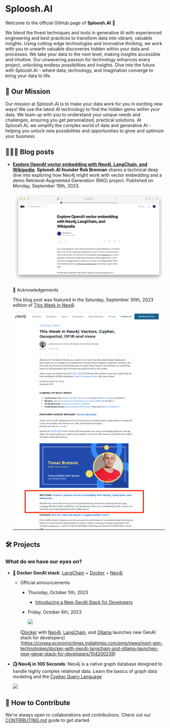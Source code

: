 # Sploosh.AI

Welcome to the official GitHub page of **Sploosh.AI** 🥳

We blend the finest techniques and tools in generative AI with experienced engineering and best practices to transform data into vibrant, valuable insights. Using cutting-edge technologies and innovative thinking, we work with you to unearth valuable discoveries hidden within your data and processes. We take your data to the next level, making insights accessible and intuitive. Our unwavering passion for technology enhances every project, unlocking endless possibilities and insights. Dive into the future with Sploosh.AI - where data, technology, and imagination converge to bring your data to life.

## 🚀 Our Mission

Our mission at Sploosh.AI is to make your data work for you in exciting new ways! We use the latest AI technology to find the hidden gems within your data. We team up with you to understand your unique needs and challenges, ensuring you get personalized, practical solutions. At Sploosh.AI, we simplify the complex world of data and generative AI - helping you unlock new possibilities and opportunities to grow and optimize your business.

## 🧑🏼‍💻 Blog posts

- **[Explore OpenAI vector embedding with Neo4j, LangChain, and Wikipedia](https://medium.com/@therobbrennan/explore-openai-vector-embedding-with-neo4j-6ea2a40693d9)**: **Sploosh.AI founder Rob Brennan** shares a technical deep dive into exploring how Neo4j might work with vector embedding and a demo Retrieval-Augmented Generation (RAG) project. Published on Monday, September 18th, 2023.

  [![](https://github.com/SplooshAI/.github/blob/main/profile/assets/20230918-explore-openai-vector-embedding-with-neo4j-langchain-wikipedia-on-medium.png?raw=true)](https://medium.com/@therobbrennan/explore-openai-vector-embedding-with-neo4j-6ea2a40693d9)

  🙏 Acknowledgements

  This blog post was featured in the Saturday, September 30th, 2023 edition of [This Week in Neo4j](https://neo4j.com/blog/this-week-in-neo4j-vectors-cypher-geospatial-dfir-and-more/)

  [![](https://github.com/SplooshAI/.github/blob/main/profile/assets/20230930-featured-in-this-week-in-neo4j.png?raw=true)](https://neo4j.com/blog/this-week-in-neo4j-vectors-cypher-geospatial-dfir-and-more/)

## 🛠 Projects

### What do we have our eyes on?

- **[🔗](https://github.com/docker/genai-stack) Docker GenAI stack**: [LangChain](https://www.langchain.com) + [Docker](https://www.docker.com) + [Neo4j](https://neo4j.com)

  - Official announcements

    - Thursday, October 5th, 2023

      - [Introducing a New GenAI Stack for Developers](https://neo4j.com/blog/introducing-genai-stack-developers/)

    - Friday, October 6th, 2023

      [![](https://etimg.etb2bimg.com/photo/104200266.cms)](https://ciosea.economictimes.indiatimes.com/amp/news/next-gen-technologies/docker-with-neo4j-langchain-and-ollama-launches-new-genai-stack-for-developers/104200239)

    [[Docker](https://www.docker.com) with [Neo4j](https://neo4j.com), [LangChain](https://www.langchain.com), and [Ollama](https://ollama.ai) launches new GenAI stack for developers](https://ciosea.economictimes.indiatimes.com/amp/news/next-gen-technologies/docker-with-neo4j-langchain-and-ollama-launches-new-genai-stack-for-developers/104200239)

- **[📺](https://www.youtube.com/watch?v=T6L9EoBy8Zk) Neo4j in 100 Seconds**: Neo4j is a native graph database designed to handle highly complex relational data. Learn the basics of graph data modeling and the [Cypher Query Language](https://neo4j.com/product/cypher-graph-query-language/)

  ![](https://dist.neo4j.com/wp-content/uploads/20220315164402/cypher-hero-image.svg)

## 🤝 How to Contribute

We're always open to collaborations and contributions. Check out our [CONTRIBUTING.md](https://github.com/SplooshAI/.github/tree/main/profile/CONTRIBUTING.md) guide to get started.
